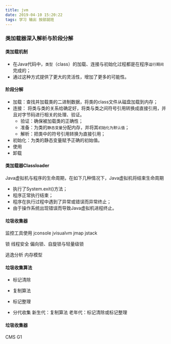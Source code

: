 ```yaml
---
title: jvm
date: 2019-04-10 15:20:22
tags: 学习 输出 按部就班
---
```

### 类加载器深入解析与阶段分解
#### 类加载机制
- 在Java代码中，`类型`（class）的加载、连接与初始化过程都是在程序`运行期间`完成的；
- 通过这种方式提供了更大的灵活性，增加了更多的可能性。

#### 阶段分解
- 加载：查找并加载类的二进制数据，将类的class文件从磁盘加载到内存；
- 连接：
    将类与类的关系给确定好，将类与类之间符号引用转换成直接引用，并且对字节码进行相关的处理、验证。
    - 验证：确保被加载类的正确性；
    - 准备：为类的`静态变量`分配内存，并将其`初始化为默认值`；
    - 解析：把类中的符号引用转换为直接引用；
- 初始化：为类的静态变量赋予正确的初始值。
- 使用
- 卸载

#### 类加载器Classloader
Java虚拟机与程序的生命周期，在如下几种情况下，Java虚拟机将结束生命周期
- 执行了System.exit()方法；
- 程序正常执行结束；
- 程序在执行过程中遇到了异常或错误而异常终止；
- 由于操作系统出现错误而导致Java虚拟机进程终止。






#### 垃圾收集器


监控工具使用
jconsole
jvisualvm
jmap
jstack

锁
线程安全
偏向锁、自旋锁与轻量级锁

逃逸分析
内存模型


#### 垃圾收集算法
- 标记清除
- 复制算法
- 标记整理

- 分代收集
新生代：复制算法
老年代：标记清除或标记整理

#### 垃圾收集器
CMS
G1
